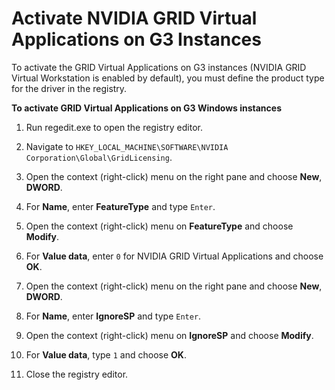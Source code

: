 # Activate NVIDIA GRID Virtual Applications on G3 Instances<a name="activate_grid"></a>

To activate the GRID Virtual Applications on G3 instances \(NVIDIA GRID Virtual Workstation is enabled by default\), you must define the product type for the driver in the registry\.

**To activate GRID Virtual Applications on G3 Windows instances**

1. Run regedit\.exe to open the registry editor\.

1. Navigate to `HKEY_LOCAL_MACHINE\SOFTWARE\NVIDIA Corporation\Global\GridLicensing`\.

1. Open the context \(right\-click\) menu on the right pane and choose **New**, **DWORD**\.

1. For **Name**, enter **FeatureType** and type `Enter`\.

1. Open the context \(right\-click\) menu on **FeatureType** and choose **Modify**\.

1. For **Value data**, enter `0` for NVIDIA GRID Virtual Applications and choose **OK**\.

1. Open the context \(right\-click\) menu on the right pane and choose **New**, **DWORD**\.

1. For **Name**, enter **IgnoreSP** and type `Enter`\.

1. Open the context \(right\-click\) menu on **IgnoreSP** and choose **Modify**\.

1. For **Value data**, type `1` and choose **OK**\.

1. Close the registry editor\.